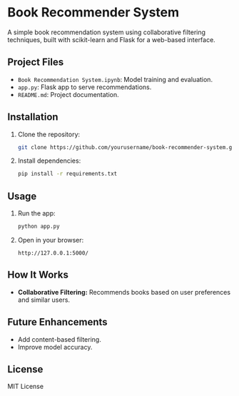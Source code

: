 # Book Recommender System

A simple book recommendation system using collaborative filtering techniques, built with scikit-learn and Flask for a web-based interface.

## Project Files
- `Book Recommendation System.ipynb`: Model training and evaluation.
- `app.py`: Flask app to serve recommendations.
- `README.md`: Project documentation.

## Installation
1. Clone the repository:
    ```bash
    git clone https://github.com/yourusername/book-recommender-system.git
    ```
2. Install dependencies:
    ```bash
    pip install -r requirements.txt
    ```

## Usage
1. Run the app:
    ```bash
    python app.py
    ```
2. Open in your browser:
    ```
    http://127.0.0.1:5000/
    ```

## How It Works
- **Collaborative Filtering:** Recommends books based on user preferences and similar users.
  
## Future Enhancements
- Add content-based filtering.
- Improve model accuracy.

## License
MIT License
